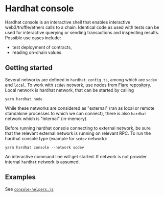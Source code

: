 # Hardhat console

Hardhat console is an interactive shell that enables interactive web3/truffle/ethers calls to a chain. Identical code as used with tests can be used for interactive querying or sending transactions and inspecting results. Possible use cases include:
- test deployment of contracts,
- reading on-chain values.

## Getting started

Several networks are defined in `hardhat.config.ts`, among which are `scdev` and `local`. 
To work with `scdev` network, use nodes from [Flare repository](https://gitlab.com/flarenetwork/flare). Local network is hardhat network, that can be started by calling 
```
yarn hardhat node
```
While these networks are considered as "external" (ran as local or remote standalone processes to which we can connect), there is also `hardhat` network which is "internal" (in-memory).

Before running hardhat console connecting to external network, be sure that the relevant external network is running on relevant RPC.
To run the hardhat console type (example for `scdev` network):
```
yarn hardhat console --network scdev
```
An interactive command line will get started. If network is not provider internal `hardhat` network is assumed.

## Examples

See [`console-helpers.js`](./console-helper.js)

